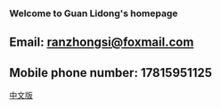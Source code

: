 ### Welcome to Guan Lidong's homepage
## Email: ranzhongsi@foxmail.com
## Mobile phone number: 17815951125
<a href="/index.html">中文版</a>
